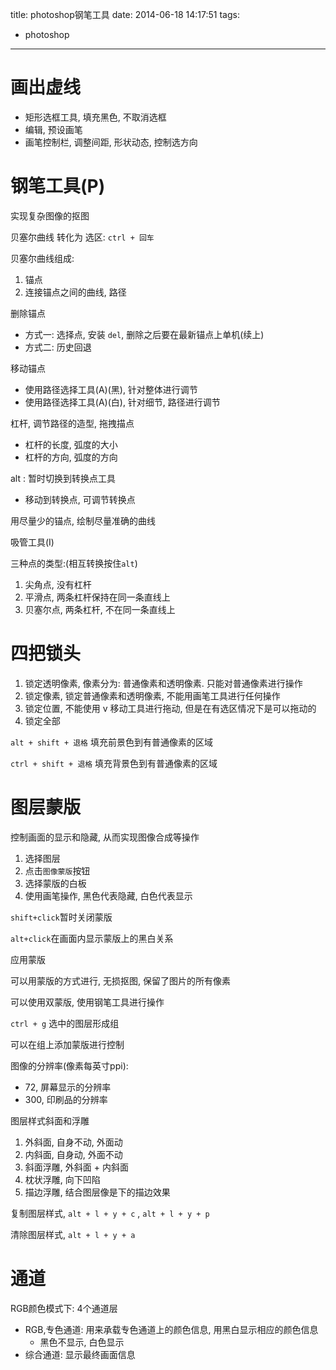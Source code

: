 title: photoshop钢笔工具
date: 2014-06-18 14:17:51
tags:
- photoshop
---

# 画出虚线 #

* 矩形选框工具, 填充黑色, 不取消选框
* 编辑, 预设画笔
* 画笔控制栏, 调整间距, 形状动态, 控制选方向

# 钢笔工具(P) #
实现复杂图像的抠图

贝塞尔曲线 转化为 选区: `ctrl + 回车`

贝塞尔曲线组成:
1. 锚点
2. 连接锚点之间的曲线, 路径

删除锚点
* 方式一: 选择点, 安装 `del`, 删除之后要在最新锚点上单机(续上)
* 方式二: 历史回退

移动锚点
* 使用路径选择工具(A)(黑), 针对整体进行调节
* 使用路径选择工具(A)(白), 针对细节, 路径进行调节

杠杆, 调节路径的造型, 拖拽描点
* 杠杆的长度, 弧度的大小
* 杠杆的方向, 弧度的方向

alt : 暂时切换到转换点工具
* 移动到转换点, 可调节转换点

用尽量少的锚点, 绘制尽量准确的曲线

吸管工具(I)

三种点的类型:(相互转换按住`alt`)
1. 尖角点, 没有杠杆
2. 平滑点, 两条杠杆保持在同一条直线上
3. 贝塞尔点, 两条杠杆, 不在同一条直线上



# 四把锁头 #
1. 锁定透明像素, 像素分为: 普通像素和透明像素. 只能对普通像素进行操作
2. 锁定像素, 锁定普通像素和透明像素, 不能用画笔工具进行任何操作
3. 锁定位置, 不能使用 v 移动工具进行拖动, 但是在有选区情况下是可以拖动的
4. 锁定全部

`alt + shift + 退格` 填充前景色到有普通像素的区域

`ctrl + shift + 退格` 填充背景色到有普通像素的区域

# 图层蒙版 #
控制画面的显示和隐藏, 从而实现图像合成等操作

1. 选择图层
2. 点击`图像蒙版`按钮
3. 选择蒙版的白板
4. 使用画笔操作, 黑色代表隐藏, 白色代表显示

`shift+click`暂时关闭蒙版

`alt+click`在画面内显示蒙版上的黑白关系

应用蒙版

可以用蒙版的方式进行, 无损抠图, 保留了图片的所有像素

可以使用双蒙版, 使用钢笔工具进行操作


`ctrl + g` 选中的图层形成组

可以在组上添加蒙版进行控制

图像的分辨率(像素每英寸ppi):
* 72, 屏幕显示的分辨率
* 300, 印刷品的分辨率

图层样式斜面和浮雕
1. 外斜面, 自身不动, 外面动
2. 内斜面, 自身动, 外面不动
3. 斜面浮雕, 外斜面 + 内斜面
4. 枕状浮雕, 向下凹陷
5. 描边浮雕, 结合图层像是下的描边效果

复制图层样式, `alt + l + y + c` , `alt + l + y + p`

清除图层样式, `alt + l + y + a` 

# 通道 #

RGB颜色模式下: 4个通道层
* RGB,专色通道: 用来承载专色通道上的颜色信息, 用黑白显示相应的颜色信息
  * 黑色不显示, 白色显示
* 综合通道: 显示最终画面信息
